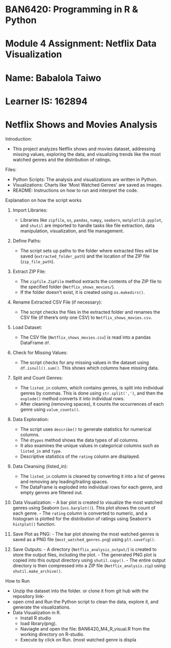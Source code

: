 
# BAN6420: Programming in R & Python
# Module 4 Assignment: Netflix Data Visualization

# Name: Babalola Taiwo
# Learner IS: 162894

# Netflix Shows and Movies Analysis

Introduction:
 - This project analyzes Netflix shows and movies dataset, addressing missing values, exploring the data, and visualizing trends like the most watched genres and the distribution of ratings.

 Files:
  - Python Scripts: The analysis and visualizations are written in Python.
  - Visualizations: Charts like 'Most Watched Genres' are saved as images.
  - README: Instructions on how to run and interpret the code.
 
Explanation on how the script works
 1. Import Libraries:
    - Libraries like `zipfile`, `os`, `pandas`, `numpy`, `seaborn`, `matplotlib.pyplot`, and `shutil` are imported to handle tasks like file extraction, data manipulation, visualization, and file management.

 2. Define Paths:
    - The script sets up paths to the folder where extracted files will be saved (`extracted_folder_path`) and the location of the ZIP file (`zip_file_path`).

 3. Extract ZIP File:
    - The `zipfile.ZipFile` method extracts the contents of the ZIP file to the specified folder (`Netflix_shows_movies/`). 
    - If the folder doesn't exist, it is created using `os.makedirs()`.

 4. Rename Extracted CSV File (if necessary):
    - The script checks the files in the extracted folder and renames the CSV file (if there’s only one CSV) to `Netflix_shows_movies.csv`.

 5. Load Dataset:
    - The CSV file (`Netflix_shows_movies.csv`) is read into a pandas DataFrame `df`. 

 6. Check for Missing Values:
    - The script checks for any missing values in the dataset using `df.isnull().sum()`. This shows which columns have missing data.

 7. Split and Count Genres:
    - The `listed_in` column, which contains genres, is split into individual genres by commas. This is done using `str.split(',')`, and then the `explode()` method converts it into individual rows. 
    - After cleaning (removing spaces), it counts the occurrences of each genre using `value_counts()`.

 8. Data Exploration:
    - The script uses `describe()` to generate statistics for numerical columns.
    - The `dtypes` method shows the data types of all columns.
    - It also examines the unique values in categorical columns such as `listed_in` and `type`.
    - Descriptive statistics of the `rating` column are displayed.

 9. Data Cleansing (listed_in):
    - The `listed_in` column is cleaned by converting it into a list of genres and removing any leading/trailing spaces.
    - The DataFrame is exploded into individual rows for each genre, and empty genres are filtered out.

 10. Data Visualization:
    - A bar plot is created to visualize the most watched genres using Seaborn (`sns.barplot()`). This plot shows the count of each genre.
    - The `rating` column is converted to numeric, and a histogram is plotted for the distribution of ratings using Seaborn's `histplot()` function.

 11. Save Plot as PNG:
    - The bar plot showing the most watched genres is saved as a PNG file (`most_watched_genres.png`) using `plt.savefig()`.

 12. Save Outputs:
    - A directory (`Netflix_analysis_output/`) is created to store the output files, including the plot.
    - The generated PNG plot is copied into this output directory using `shutil.copy()`.
    - The entire output directory is then compressed into a ZIP file (`Netflix_analysis.zip`) using `shutil.make_archive()`.

How to Run
  - Unzip the dataset into the folder. or clone it from git hub with the repository link-
  - open cmd and Run the Python script to clean the data, explore it, and generate the visualizations.
  - Data Visualization in R.
     - Install R studio
    - load library(png).
    - Naviagte and open the file: BAN6420_M4_R_visual.R from the working directory on R-studio.
    - Execute by click on Run. (most watched genre is displa
